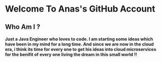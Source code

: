 # Welcome To Anas's GitHub Account

## Who Am I ?

#### Just a Java Engineer who loves to code. I am starting some ideas which have been in my mind for a long time. And since we are now in the cloud era, i think its time for every one to get his ideas into cloud microservices for the benifit of every one living the dream in this small world !!
